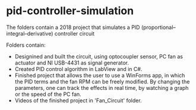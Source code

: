 # pid-controller-simulation
The folders contain a 2018 project that simulates a PID (proportional–integral–derivative) controller circuit

Folders contain:
- Designined and built the circuit, using optocoupler sensor, PC fan as actuator and NI USB-4431 as signal generator.
- Created PID control algorithm in LabView and in C#.
- Finished project that allows the user to use a WinForms app, in which the PID terms and the fan RPM can be freely modified. By changing the parameters, one can track the effects in real time, by watching a graph or the speed of the PC fan.
- Videos of the finished project in 'Fan_Circuit' folder.
